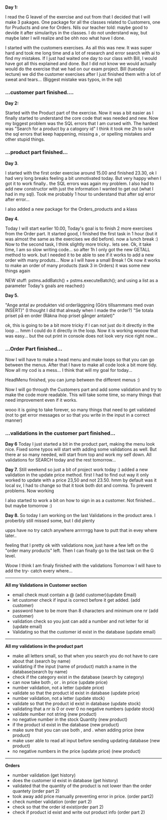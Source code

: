 
**Day 1:** 

I read the G leavel of the exercise and out from that I decided that I will make 3 pakages.
One package for all the classes related to Customers, one for Pruducts and one for Orders.
Nils our teacher told: maybe good to devide it after simularitys in the classes. 
I do not understand way, but maybe later I will realize and be ohh noo what have I done.

I started with the customers exercises. As all this was new. It was super hard and took me long time and
a lot of research and error search with ai to find my mistakes. If I just had waited one day to our class 
with Bill, I would have got all this explained and done. But I did not know we would actually would do
the exercise that we had on our exam project. Bill (tuesday lecture) we did the customer exercises
after I just finished them with a lot of sweat and tears... (Biggest mistake was typos, in the sql)

### **...customer part finished....**

**Day 2:** 

Started with the Product part of the exercise. Now it was a bit easier as I finally started to 
understand the core code that was needed and new. Now my biggest problem was the SQL errors that 
I am cursed with. The hardest was "Search for a product by a catogory id" I think it took me 2h to solve
the sql errors that keep happening, missing a , or spelling mistakes and other stupid things.

### **...product part finished...**

**Day 3**. 

I started with the first order exercise around 15.00 and finished 23.30, ok I had very long breaks 
feeling a bit unmotivated today. But very happy when I got it to work finally.. the SQL errors was again
my problem. I also had to add new constructor with just the information I wanted to get out (what I had in my sql).
Took me probably 1 hour to understand that after sql error after error... 

I also added a new package for the Orders_products and a klass

**Day 4.**

Today I will start earlier 10.00, Today's goal is to finish 2 more exercises from the Order part.
It started good, I finished the first task in 1 hour (but it was almost the same as the exercises we did before).
now a lunch break :)
Now to the second task, I think slightly more tricky.. lets see.
Ok, it take time, I am so slow writing code... so after 1h I only got the new GETALL method to work.
but I needed it to be able to see if it works to add a new order with many produts... 
Now a I will have a small Break !
Ok now it works to make an order of many products (task 3 in Orders) it was some new things again

NEW stuff: pstms.addBatch() + pstms.executeBatch(); and using a list as a parameter
Today's goals are reached:)

**Day 5.**

"Ange antal av produkten vid orderläggning (Görs tillsammans med ovan INSERT)"
(I thought I did that already when I made the order?)
"Se totala priset på en order (Räkna ihop priset gånger antalet)"

ok, this is going to be a bit more tricky if I can not just do it directly in the loop ... hmm
I could do it directly in the loop. Now it is working wooow that was easy...
but the out print in console does not look very nice right now...

### **...Order Part finished...**

Now I will have to make a head menu and make loops so that you can go between the menus. 
After that I have to make all code look a bit more tidy. Now all my cod is a mess...
I think that will my goal for today...

HeadMenu finished, you can jump between the different menus :)

Now I will go through the Customers part and add some validation and try to make the code more readable.
This will take some time, so many things that need improvement even if it works. 

wooo it is going to take forever, so many things that need to get validated
(not to get error messages or  so that you write in the input in a correct manner)

### **...validations in the customer part finished...**

**Day 6**
Today I just started a bit in the product part, making the menu look nice. Fixed some typos 
will start with adding some validations as well. But there ar so many needed, will start from top 
and work my self down. All validations for SEARCH today and the rest tomorrow... 

**Day 7.**
Still weekend so just a bit of project work today :)
added a new validation in the update price method. first I had to find out way it only worked to update 
with a price 23,50 and not 23.50. hmm by default was it local sv, 
I had to change so that it took both dot and comma. To prevent problems. Now working

I also started to work a bit on how to sign in as a customer. Not finished... but maybe tomorrow :) 

**Day 8.**
So today I am working on the last Validations in the product area. 
I proberbly still missed some, but I did plenty 

upps have no try catch anywhere arrrrrrgg have to putt that in evey where later..

feeling that I pretty ok with validations now, just have a few left on the "order many products" left.
Then I can finally go to the last task on the G level.

Woow I think I am finaly finished with the validations
Tomorrow I will have to add the try- catch every where...


--------------------------------------------------------------------

**All my Validations in Customer section**

* email check must contain a @ (add customer)(update Email)
* let customer check if input is correct before it get added. (add customer)
* password have to be more than 8 characters and minimum one nr (add customer)
* validation check so you just can add a number and not letter for id (update email)
* Validating so that the customer id exist in the database (update email)

----------------------------------------------------------------------

**All my validations in the product part**

* make all letters small, so that when you search you do not have to care about that (search by name)
* validating if the input (name of product) match a name in the database(search by name)
* check if the category exist in the database (search by category)
* can now take both , or . in price (update price)
* number validation, not a letter (update price)
* validate so that the product id exist in database (update price)
* number validation, not a letter (update stock)
* validate so that the product id exist in database (update stock)
* validating that a nr is 0 or over 0 no negative numbers (update stock)
* validate number not string (new product)
* no negative number in the stock Quantity (new product)
* if the product id exist in the database (new product)
* make sure that you can use both , and . when adding price (new product)
* make user able to read all input before sending updating database (new product)
* no negative numbers in the price (update price) (new product)

----------------------------------------------------------------------------------------

**Orders**

* number validation (get history)
* does the customer id exist in database (get history)
* validated that the quantity of the product is not lower than the order quantety (order part 2)
* took away add price manually preventing error in price. (order part2)
* check number validation (order part 2)
* check so that the order id exist(order part 2)
* check if product id exist and write out product info (order part 2)